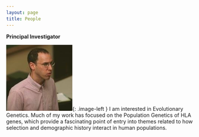 ```yaml
---
layout: page
title: People
---
```


<style type="text/css">
.image-left {
  display: block;
  margin-left: auto;
  margin-right: auto;
  float: left;
}
</style>


**Principal Investigator**

![alt text](diogo.jpg){: .image-left } I am interested in Evolutionary Genetics. Much of my work has focused on the Population Genetics of HLA genes, which provide a fascinating point of entry into themes related to how selection and demographic history interact in human populations.
